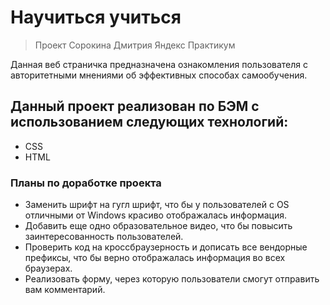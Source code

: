 # Научиться учиться

> Проект Сорокина Дмитрия Яндекс Практикум

Данная веб страничка предназначена ознакомления пользователя с авторитетными мнениями об эффективных способах самообучения.

## Данный проект реализован по БЭМ с использованием следующих технологий:

* CSS
* HTML

### Планы по доработке проекта

* Заменить шрифт на гугл шрифт, что бы у пользователей с OS отличными от Windows красиво отображалась информация.
* Добавить еще одно образовательное видео, что бы повысить заинтересованность пользователей.
* Проверить код на кроссбраузерность и дописать все вендорные префиксы, что бы верно отображалась информация во всех браузерах.
* Реализовать форму, через которую пользователи смогут отправить вам комментарий.
